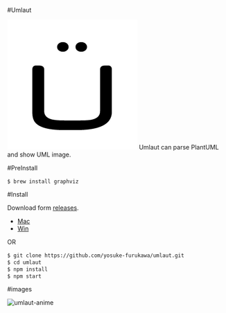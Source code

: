 #Umlaut

![umlaut](./images/umlaut-icons.gif)
Umlaut can parse PlantUML and show UML image.

#PreInstall

```
$ brew install graphviz
```

#Install

Download form [releases](https://github.com/yosuke-furukawa/umlaut/releases).

- [Mac](https://github.com/yosuke-furukawa/umlaut/releases/download/v0.1.3/umlaut.app.zip)
- [Win](https://github.com/yosuke-furukawa/umlaut/releases/download/v0.1.3/umlaut.exe.zip)


OR

```
$ git clone https://github.com/yosuke-furukawa/umlaut.git
$ cd umlaut
$ npm install
$ npm start
```

#images


![umlaut-anime](./images/umlaut-anime.gif)
